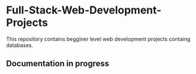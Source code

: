 # Full-Stack-Web-Development-Projects 
This repository contains begginer level web development projects containg databases.
## Documentation in progress

